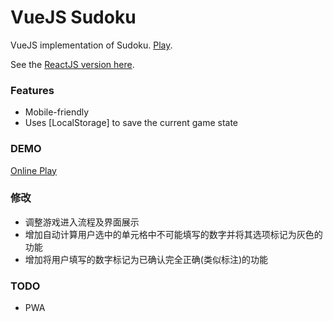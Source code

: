 # VueJS Sudoku

VueJS implementation of Sudoku. [Play][play].

See the [ReactJS version here][reactsudoku].

### Features

- Mobile-friendly
- Uses [LocalStorage] to save the current game state

[play]: https://andreynering.github.io/vuejs-sudoku
[reactsudoku]: https://github.com/andreynering/sudoku


### DEMO

[Online Play](https://xqin.net/sudoku/)

### 修改

- 调整游戏进入流程及界面展示
- 增加自动计算用户选中的单元格中不可能填写的数字并将其选项标记为灰色的功能
- 增加将用户填写的数字标记为已确认完全正确(类似标注)的功能

### TODO

- PWA
